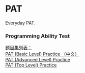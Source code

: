 # PAT
Everyday PAT.</br>

### Programming Ability Test
<a href="https://www.patest.cn/contests/">题目集列表：</a></br>
<a href="https://www.patest.cn/contests/pat-b-practise">PAT (Basic Level) Practice （中文）</a></br>
<a href="https://www.patest.cn/contests/pat-a-practise">PAT (Advanced Level) Practice</a></br>
<a href="https://www.patest.cn/contests/pat-t-practise">PAT (Top Level) Practice</a></br>
